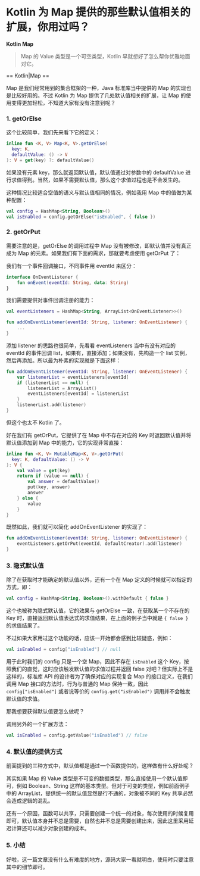 # Kotlin 为 Map 提供的那些默认值相关的扩展，你用过吗？

**Kotlin Map**

> Map 的 Value 类型是一个可空类型，Kotlin 早就想好了怎么帮你优雅地面对它。

== Kotlin|Map ==

Map 是我们经常用到的集合框架的一种，Java 标准库当中提供的 Map 的实现也是比较好用的。不过 Kotlin 为 Map 提供了几处默认值相关的扩展，让 Map 的使用变得更加轻松，不知道大家有没有注意到呢？

### 1. getOrElse

这个比较简单，我们先来看下它的定义：

```kotlin
inline fun <K, V> Map<K, V>.getOrElse(
  key: K, 
  defaultValue: () -> V
): V = get(key) ?: defaultValue()
```

如果没有元素 key，那么就返回默认值，默认值通过对参数中的 defaultValue 进行求值得到。当然，如果不需要默认值，那么这个求值过程也是不会发生的。

这种情况比较适合空值的语义与默认值相同的情况，例如我用 Map 中的值做为某种配置：

```kotlin
val config = HashMap<String, Boolean>()
val isEnabled = config.getOrElse("isEnabled", { false })
```

### 2. getOrPut

需要注意的是，getOrElse 的调用过程中 Map 没有被修改，即默认值并没有真正成为 Map 的元素。如果我们有下面的需求，那就要考虑使用 getOrPut 了：

我们有一个事件回调接口，不同事件用 eventId 来区分：

```kotlin
interface OnEventListener {
    fun onEvent(eventId: String, data: String)
}
```

我们需要提供对事件回调注册的能力：

```kotlin
val eventListeners = HashMap<String, ArrayList<OnEventListener>>()

fun addOnEventListener(eventId: String, listener: OnEventListener) {
    ...
}
```

添加 listener 的思路也很简单，先看看 eventListeners 当中有没有对应的 eventId 的事件回调 list，如果有，直接添加；如果没有，先构造一个 list 实例，然后再添加。所以最为朴素的实现就是下面这样：

```kotlin
fun addOnEventListener(eventId: String, listener: OnEventListener) {
    var listenerList = eventListeners[eventId]
    if (listenerList == null) {
        listenerList = ArrayList()
        eventListeners[eventId] = listenerList
    }
    listenerList.add(listener)
}
```

但这个也太不 Kotlin 了。

好在我们有 getOrPut，它提供了在 Map 中不存在对应的 Key 时返回默认值并将默认值添加到 Map 中的能力，它的实现非常直接：

```kotlin
inline fun <K, V> MutableMap<K, V>.getOrPut(
  key: K, defaultValue: () -> V
): V {
    val value = get(key)
    return if (value == null) {
        val answer = defaultValue()
        put(key, answer)
        answer
    } else {
        value
    }
}
```

既然如此，我们就可以简化 addOnEventListener 的实现了：

```kotlin
fun addOnEventListener(eventId: String, listener: OnEventListener) {
    eventListeners.getOrPut(eventId, defaultCreator).add(listener)
}
```

### 3. 隐式默认值

除了在获取时才能确定的默认值以外，还有一个在 Map 定义的时候就可以指定的方式，即：

```kotlin
val config = HashMap<String, Boolean>().withDefault { false }
```

这个也被称为隐式默认值，它的效果与 getOrElse 一致，在获取某一个不存在的 Key 时，直接返回默认值表达式的求值结果，在上面的例子当中就是 `{ false }` 的求值结果了。

不过如果大家用过这个功能的话，应该一开始都会感到比较疑惑，例如：

```kotlin
val isEnabled = config["isEnabled"] // null
```

用于此时我们的 config 只是一个空 Map，因此不存在 `isEnabled` 这个 Key，按照我们的直觉，这时应该触发默认值的求值过程并返回 false 对吧？但实际上不是这样的，标准库 API 的设计者为了确保对应的实现复合 Map 的接口定义，在我们调用 Map 接口的方法时，行为与普通的 Map 保持一致，因此 `config["isEnabled"]` 或者说等价的 `config.get("isEnabled")` 调用并不会触发默认值的求值。

那我想要获得默认值要怎么做呢？

调用另外的一个扩展方法：

```kotlin
val isEnabled = config.getValue("isEnabled") // false
```

### 4. 默认值的提供方式

前面提到的三种方式中，默认值都是通过一个函数提供的，这样做有什么好处呢？

其实如果 Map 的 Value 类型是不可变的数据类型，那么直接使用一个默认值即可，例如 Boolean、String 这样的基本类型。但对于可变的类型，例如前面例子中的 ArrayList，提供统一的默认值显然是行不通的，对象被不同的 Key 共享必然会造成逻辑的混乱。

还有一个原因，函数可以共享，只需要创建一个统一的对象，每次使用的时候复用即可，默认值本身并不总是需要，自然也并不总是需要创建出来，因此这里采用延迟计算还可以减少对象创建的成本。

### 5. 小结

好啦，这一篇文章没有什么有难度的地方，源码大家一看就明白，使用时只要注意其中的细节即可。

